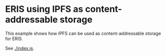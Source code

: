 # ERIS using IPFS as content-addressable storage

This example shows how IPFS can be used as content-addressable storage for ERIS.

See [./index.js](./index.js).

